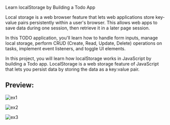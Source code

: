 Learn localStorage by Building a Todo App

Local storage is a web browser feature that lets web applications store key-value pairs persistently within a user's browser. This allows web apps to save data during one session, then retrieve it in a later page session.

In this TODO application, you'll learn how to handle form inputs, manage local storage, perform CRUD (Create, Read, Update, Delete) operations on tasks, implement event listeners, and toggle UI elements.

In this project, you will learn how localStorage works in JavaScript by building a Todo app. LocalStorage is a web storage feature of JavaScript that lets you persist data by storing the data as a key:value pair.

## Preview:

![ex1](https://github.com/user-attachments/assets/505207c2-8e80-4eb1-bdbb-61bdd703fc04)


![ex2](https://github.com/user-attachments/assets/613ce57b-6fa4-453e-97e5-174a4186daaf)


![ex3](https://github.com/user-attachments/assets/28ddde64-73b4-485a-9941-42e5f6c14bac)
